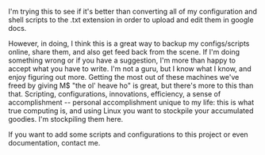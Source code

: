 I'm trying this to see if it's better than converting all of my configuration and shell scripts to the .txt extension in order to upload and edit them in google docs.

However, in doing, I think this is a great way to backup my configs/scripts online, share them, and also get feed back from the scene.  If I'm doing something wrong or if you have a suggestion, I'm more than happy to accept what you have to write.  I'm not a guru, but I know what I know, and enjoy figuring out more.  Getting the most out of these machines we've freed by giving M$ "the ol' heave ho" is great, but there's more to this than that.  Scripting, configurations, innovations, efficiency, a sense of accomplishment -- personal accomplishment unique to my life: this is what true computing is, and using Linux you want to stockpile your accumulated goodies.  I'm stockpiling them here.

If you want to add some scripts and configurations to this project or even documentation, contact me.
